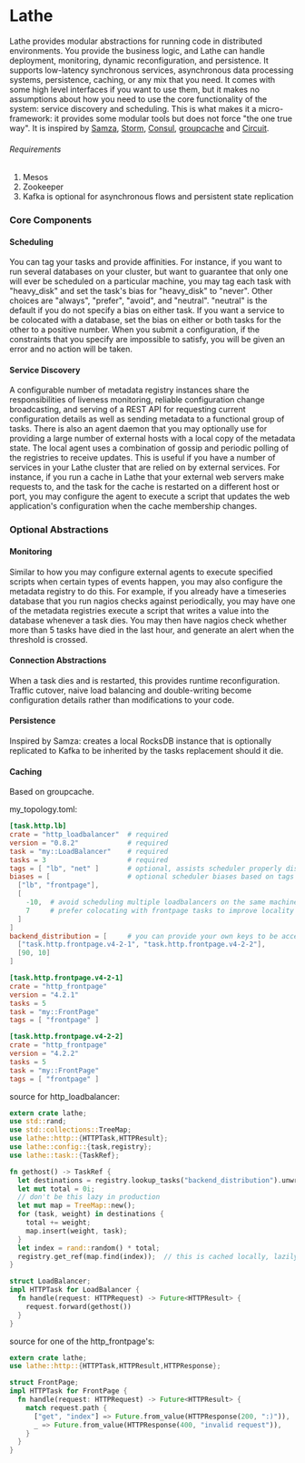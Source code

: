 Lathe
=====
Lathe provides modular abstractions for running code in distributed environments.  You provide the business logic, and Lathe can handle deployment, monitoring, dynamic reconfiguration, and persistence.  It supports low-latency synchronous services, asynchronous data processing systems, persistence, caching, or any mix that you need.  It comes with some high level interfaces if you want to use them, but it makes no assumptions about how you need to use the core functionality of the system: service discovery and scheduling.  This is what makes it a micro-framework: it provides some modular tools but does not force "the one true way".  It is inspired by [Samza](https://github.com/apache/incubator-samza), [Storm](https://github.com/apache/storm), [Consul](https://github.com/hashicorp/consul), [groupcache](https://github.com/golang/groupcache) and [Circuit](https://github.com/gocircuit/circuit).
###### Requirements 
1. Mesos
2. Zookeeper
3. Kafka is optional for asynchronous flows and persistent state replication
### Core Components
#### Scheduling
You can tag your tasks and provide affinities.  For instance, if you want to run several databases on your cluster, but want to guarantee that only one will ever be scheduled on a particular machine, you may tag each task with "heavy_disk" and set the task's bias for "heavy_disk" to "never".  Other choices are "always", "prefer", "avoid", and "neutral".  "neutral" is the default if you do not specify a bias on either task.  If you want a service to be colocated with a database, set the bias on either or both tasks for the other to a positive number.  When you submit a configuration, if the constraints that you specify are impossible to satisfy, you will be given an error and no action will be taken.
#### Service Discovery
A configurable number of metadata registry instances share the responsibilities of liveness monitoring, reliable configuration change broadcasting, and serving of a REST API for requesting current configuration details as well as sending metadata to a functional group of tasks.  There is also an agent daemon that you may optionally use for providing a large number of external hosts with a local copy of the metadata state.  The local agent uses a combination of gossip and periodic polling of the registries to receive updates.  This is useful if you have a number of services in your Lathe cluster that are relied on by external services.  For instance, if you run a cache in Lathe that your external web servers make requests to, and the task for the cache is restarted on a different host or port, you may configure the agent to execute a script that updates the web application's configuration when the cache membership changes.
### Optional Abstractions
#### Monitoring
Similar to how you may configure external agents to execute specified scripts when certain types of events happen, you may also configure the metadata registry to do this.  For example, if you already have a timeseries database that you run nagios checks against periodically, you may have one of the metadata registries execute a script that writes a value into the database whenever a task dies.  You may then have nagios check whether more than 5 tasks have died in the last hour, and generate an alert when the threshold is crossed.
#### Connection Abstractions
When a task dies and is restarted, this provides runtime reconfiguration.  Traffic cutover, naive load balancing and double-writing become configuration details rather than modifications to your code.
#### Persistence
Inspired by Samza: creates a local RocksDB instance that is optionally replicated to Kafka to be inherited by the tasks replacement should it die.
#### Caching
Based on groupcache.

my_topology.toml:
```toml
[task.http.lb]
crate = "http_loadbalancer"  # required
version = "0.8.2"            # required
task = "my::LoadBalancer"    # required
tasks = 3                    # required
tags = [ "lb", "net" ]       # optional, assists scheduler properly distribute
biases = [                   # optional scheduler biases based on tags
  ["lb", "frontpage"],
  [
    -10,  # avoid scheduling multiple loadbalancers on the same machine
    7     # prefer colocating with frontpage tasks to improve locality
  ]                   
]
backend_distribution = [     # you can provide your own keys to be accessed from the task
  ["task.http.frontpage.v4-2-1", "task.http.frontpage.v4-2-2"],
  [90, 10]
]

[task.http.frontpage.v4-2-1]
crate = "http_frontpage"
version = "4.2.1"
tasks = 5
task = "my::FrontPage"
tags = [ "frontpage" ]

[task.http.frontpage.v4-2-2]
crate = "http_frontpage"
version = "4.2.2"
tasks = 5
task = "my::FrontPage"
tags = [ "frontpage" ]
```
source for http_loadbalancer:
```rust
extern crate lathe;
use std::rand;
use std::collections::TreeMap;
use lathe::http::{HTTPTask,HTTPResult};
use lathe::config::{task,registry};
use lathe::task::{TaskRef};

fn gethost() -> TaskRef {
  let destinations = registry.lookup_tasks("backend_distribution").unwrap();
  let mut total = 0i;
  // don't be this lazy in production
  let mut map = TreeMap::new();
  for (task, weight) in destinations {
    total += weight;
    map.insert(weight, task);
  }
  let index = rand::random() * total;
  registry.get_ref(map.find(index));  // this is cached locally, lazily populated on miss, and actively refreshed
}

struct LoadBalancer;
impl HTTPTask for LoadBalancer {
  fn handle(request: HTTPRequest) -> Future<HTTPResult> {
    request.forward(gethost())
  }
}
```
source for one of the http_frontpage's:
```rust
extern crate lathe;
use lathe::http::{HTTPTask,HTTPResult,HTTPResponse};

struct FrontPage;
impl HTTPTask for FrontPage {
  fn handle(request: HTTPRequest) -> Future<HTTPResult> {
    match request.path {
      ["get", "index"] => Future.from_value(HTTPResponse(200, ":)")),
      _ => Future.from_value(HTTPResponse(400, "invalid request")),
    }
  }
}
```

